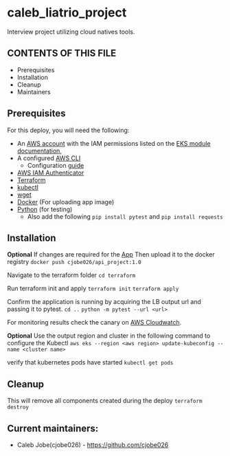 # caleb_liatrio_project
Interview project utilizing cloud natives tools.

CONTENTS OF THIS FILE
---------------------
 * Prerequisites
 * Installation
 * Cleanup
 * Maintainers

## Prerequisites

For this deploy, you will need the following:

-   An  [AWS account](https://portal.aws.amazon.com/billing/signup?nc2=h_ct&src=default&redirect_url=https%3A%2F%2Faws.amazon.com%2Fregistration-confirmation#/start)  with the IAM permissions listed on the  [EKS module documentation](https://github.com/terraform-aws-modules/terraform-aws-eks/blob/master/docs/iam-permissions.md),
-   A configured [AWS CLI](https://aws.amazon.com/cli/)
	- Configuration [guide](https://docs.aws.amazon.com/cli/latest/userguide/cli-configure-quickstart.html)
-   [AWS IAM Authenticator](https://docs.aws.amazon.com/eks/latest/userguide/install-aws-iam-authenticator.html)
- [Terraform](https://www.terraform.io/downloads.html)
-   [kubectl](https://learn.hashicorp.com/tutorials/terraform/eks#kubectl)
-   [wget](https://www.gnu.org/software/wget/)
-   [Docker](https://docs.docker.com/get-docker/) (For uploading app image)
-   [Python](https://www.python.org/downloads/) (for testing)
	-  Also add the following `pip install pytest` and `pip install requests`
## Installation
**Optional**
If changes are required for the [App](https://github.com/cjobe026/caleb_liatrio_project/tree/main/docker)
Then upload it to the docker registry
`docker push cjobe026/api_project:1.0`

Navigate to the terraform folder
`cd terraform`

Run terraform init and apply
`terraform init`
`terraform apply`

Confirm the application is running by acquiring the LB output url and passing it to pytest.
`cd ..`
`python -m pytest --url <url>`

For monitoring results check the canary on [AWS Cloudwatch](https://aws.amazon.com/cloudwatch/).

**Optional**
Use the output region and cluster in the following command to configure the Kubectl
`aws eks --region <aws region> update-kubeconfig --name <cluster name>`

verify that kubernetes pods have started
`kubectl get pods`

## Cleanup
This will remove all components created during the deploy
`terraform destroy`

 ## Current maintainers:
 * Caleb Jobe(cjobe026) - https://github.com/cjobe026
